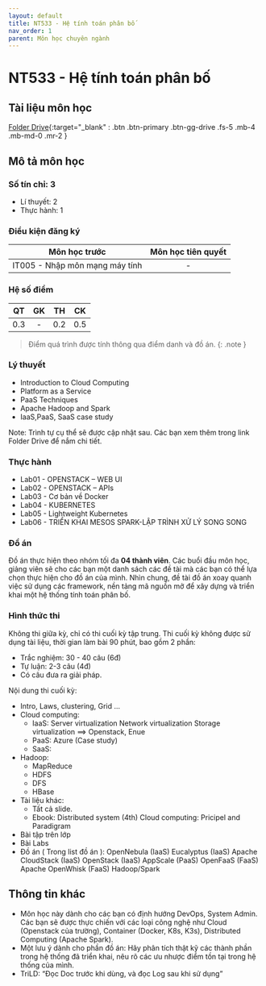 ```yaml
---
layout: default
title: NT533 - Hệ tính toán phân bố
nav_order: 1
parent: Môn học chuyên ngành
---
```


# NT533 - Hệ tính toán phân bố

## Tài liệu môn học

[Folder Drive](https://drive.google.com/drive/folders/1hjS_CjDXuMiBoNEIGK9rGKVdEHMox7Fd?usp=sharing){:target="_blank" : .btn .btn-primary .btn-gg-drive .fs-5 .mb-4 .mb-md-0 .mr-2 }

## Mô tả môn học

### Số tín chỉ: 3
- Lí thuyết: 2
- Thực hành: 1

### Điều kiện đăng ký

| Môn học trước| Môn học tiên quyết  |
|------|-----|
| <center>IT005 - Nhập môn mạng máy tính</center>| <center>-</center>|

### Hệ số điểm

| QT   | GK  | TH  | CK  |
|------|-----|-----|-----|
| <center>0.3</center>| <center>-</center>| <center>0.2</center> | <center>0.5</center> |

> Điểm quá trình được tính thông qua điểm danh và đồ án.
{: .note }

### Lý thuyết

- Introduction to Cloud Computing
- Platform as a Service
- PaaS Techniques
- Apache Hadoop and Spark
- IaaS,PaaS, SaaS case study

Note: Trình tự cụ thể sẽ được cập nhật sau. Các bạn xem thêm trong link Folder Drive để nắm chi tiết.

### Thực hành

 - Lab01 - OPENSTACK – WEB UI
 - Lab02 - OPENSTACK – APIs
 - Lab03 - Cơ bản về Docker
 - Lab04 - KUBERNETES
 - Lab05 - Lightweight Kubernetes
 - Lab06 - TRIỂN KHAI MESOS SPARK-LẬP TRÌNH XỬ LÝ SONG SONG

### Đồ án

Đồ án thực hiện theo nhóm tối đa **04 thành viên**. Các buổi đầu môn học, giảng viên sẽ cho các bạn một danh sách các đề tài mà các bạn có thể lựa chọn thực hiện cho đồ án của mình. Nhìn chung, đề tài đồ án xoay quanh việc sử dụng các framework, nền tảng mã nguồn mở để xây dựng và triển khai một hệ thống tính toán phân bố.

### Hình thức thi

Không thi giữa kỳ, chỉ có thi cuối kỳ tập trung. Thi cuối kỳ không được sử dụng tài liệu, thời gian làm bài 90 phút, bao gồm 2 phần:

- Trắc nghiệm: 30 - 40 câu (6đ)
- Tự luận: 2-3 câu (4đ)
- Có câu đưa ra giải pháp.

Nội dung thi cuối kỳ:

- Intro, Laws, clustering, Grid ...
- Cloud computing:
	+ IaaS:
		Server virtualization
		Network virtualization
		Storage virtualization
		==> Openstack, Enue
	+ PaaS: Azure (Case study)
	+ SaaS:
- Hadoop:
	+ MapReduce
	+ HDFS
	+ DFS
	+ HBase
- Tài liệu khác:
	+ Tất cả slide.
	+ Ebook:
		Distributed system (4th)
 		Cloud computing: Pricipel and Paradigram
- Bài tập trên lớp
- Bài Labs
- Đồ án ( Trong list đồ án ):
	OpenNebula (IaaS)
	Eucalyptus (IaaS)
	Apache CloudStack (IaaS)
	OpenStack (IaaS)
	AppScale (PaaS)
	OpenFaaS (FaaS)
	Apache OpenWhisk (FaaS)
	Hadoop/Spark



## Thông tin khác

- Môn học này dành cho các bạn có định hướng DevOps, System Admin.  Các bạn sẽ được thực chiến với các loại công nghệ như Cloud (Openstack của trường), Container (Docker, K8s, K3s), Distributed Computing (Apache Spark).
- Một lưu ý dành cho phần đồ án: Hãy phân tích thật kỹ các thành phần trong hệ thống đã triển khai, nêu rõ các ưu nhược điểm tồn tại trong hệ thống của mình.
- TriLD: “Đọc Doc trước khi dùng, và đọc Log sau khi sử dụng”
